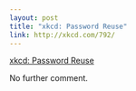 ```yaml
--- 
layout: post
title: "xkcd: Password Reuse"
link: http://xkcd.com/792/
---
```

<a href="http://xkcd.com/792/">xkcd: Password Reuse</a>

<p>No further comment.</p>
